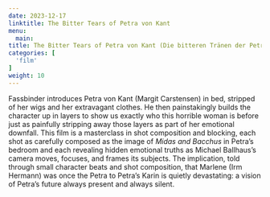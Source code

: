 ```yaml
---
date: 2023-12-17
linktitle: The Bitter Tears of Petra von Kant
menu:
  main:
title: The Bitter Tears of Petra von Kant (Die bitteren Tränen der Petra von Kant) (1972) - 124 mins
categories: [
  'film'
]
weight: 10
---
```


Fassbinder introduces Petra von Kant (Margit Carstensen) in bed, stripped of her wigs and her extravagant clothes. He then painstakingly builds the character up in layers to show us exactly who this horrible woman is before just as painfully stripping away those layers as part of her emotional downfall. This film is a masterclass in shot composition and blocking, each shot as carefully composed as the image of *Midas and Bacchus* in Petra’s bedroom and each revealing hidden emotional truths as Michael Ballhaus’s camera moves, focuses, and frames its subjects. The implication, told through small character beats and shot composition, that Marlene (Irm Hermann) was once the Petra to Petra’s Karin is quietly devastating: a vision of Petra’s future always present and always silent.
